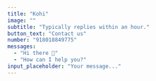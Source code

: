 ```yaml
---
title: "Kohi"
image: ""
subtitle: "Typically replies within an hour."
button_text: "Contact us"
number: "918018849775"
messages:
  - "Hi there 👋"
  - "How can I help you?"
input_placeholder: "Your message..."
---
```

